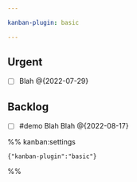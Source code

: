 ```yaml
---

kanban-plugin: basic

---
```


## Urgent

- [ ] Blah @{2022-07-29}


## Backlog

- [ ] #demo Blah Blah @{2022-08-17}




%% kanban:settings
```
{"kanban-plugin":"basic"}
```
%%